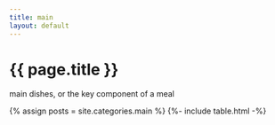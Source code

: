 ```yaml
---
title: main
layout: default
---
```


<h1>{{ page.title }}</h1>
<p>main dishes, or the key component of a meal</p>

{% assign posts = site.categories.main %}
{%- include table.html -%}
